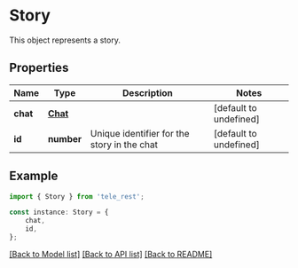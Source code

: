 # Story

This object represents a story.

## Properties

Name | Type | Description | Notes
------------ | ------------- | ------------- | -------------
**chat** | [**Chat**](Chat.md) |  | [default to undefined]
**id** | **number** | Unique identifier for the story in the chat | [default to undefined]

## Example

```typescript
import { Story } from 'tele_rest';

const instance: Story = {
    chat,
    id,
};
```

[[Back to Model list]](../README.md#documentation-for-models) [[Back to API list]](../README.md#documentation-for-api-endpoints) [[Back to README]](../README.md)
